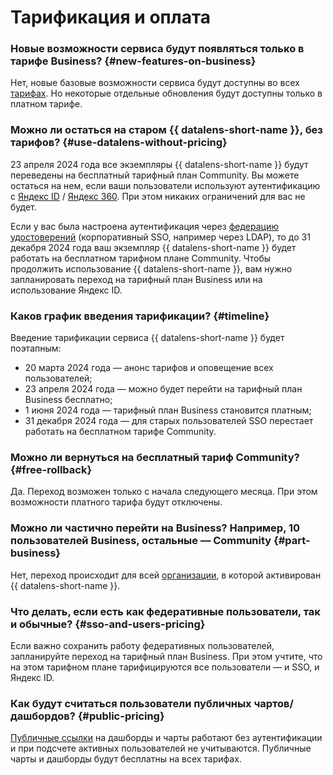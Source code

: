 # Тарификация и оплата

### Новые возможности сервиса будут появляться только в тарифе Business? {#new-features-on-business}

Нет, новые базовые возможности сервиса будут доступны во всех [тарифах](../../datalens/pricing.md). Но некоторые отдельные обновления будут доступны только в платном тарифе.

### Можно ли остаться на старом {{ datalens-short-name }}, без тарифов? {#use-datalens-without-pricing}

23 апреля 2024 года все экземпляры {{ datalens-short-name }} будут переведены на бесплатный тарифный план Community. Вы можете остаться на нем, если ваши пользователи используют аутентификацию с [Яндекс ID](https://yandex.ru/support/id/index.html) / [Яндекс 360](https://yandex.ru/support/business/index.html). При этом никаких ограничений для вас не будет.

Если у вас была настроена аутентификация через [федерацию удостоверений](../../organization/concepts/add-federation.md) (корпоративный SSO, например через LDAP), то до 31 декабря 2024 года ваш экземпляр {{ datalens-short-name }} будет работать на бесплатном тарифном плане Community. Чтобы продолжить использование {{ datalens-short-name }}, вам нужно запланировать переход на тарифный план Business или на использование Яндекс ID.

### Каков график введения тарификации? {#timeline}

Введение тарификации сервиса {{ datalens-short-name }} будет поэтапным:

* 20 марта 2024 года — анонс тарифов и оповещение всех пользователей;
* 23 апреля 2024 года — можно будет перейти на тарифный план Business бесплатно;
* 1 июня 2024 года — тарифный план Business становится платным;
* 31 декабря 2024 года — для старых пользователей SSO перестает работать на бесплатном тарифе Community.

### Можно ли вернуться на бесплатный тариф Community? {#free-rollback}

Да. Переход возможен только с начала следующего месяца. При этом возможности платного тарифа будут отключены.

### Можно ли частично перейти на Business? Например, 10 пользователей Business, остальные — Community {#part-business}

Нет, переход происходит для всей [организации](../../datalens/concepts/organizations.md), в которой активирован {{ datalens-short-name }}.

### Что делать, если есть как федеративные пользователи, так и обычные? {#sso-and-users-pricing}

Если важно сохранить работу федеративных пользователей, запланируйте переход на тарифный план Business. При этом учтите, что на этом тарифном плане тарифицируются все пользователи — и SSO, и Яндекс ID.

### Как будут считаться пользователи публичных чартов/дашбордов? {#public-pricing}

[Публичные ссылки](../../datalens/concepts/datalens-public.md) на дашборды и чарты работают без аутентификации и при подсчете активных пользователей не учитываются. Публичные чарты и дашборды будут бесплатны на всех тарифах.

